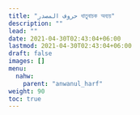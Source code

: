 ```yaml
---
title: "حروف المصدر ধাতুবাচক অব্যয়"
description: ""
lead: ""
date: 2021-04-30T02:43:04+06:00
lastmod: 2021-04-30T02:43:04+06:00
draft: false
images: []
menu: 
  nahw:
    parent: "anwanul_harf"
weight: 90
toc: true
---
```




